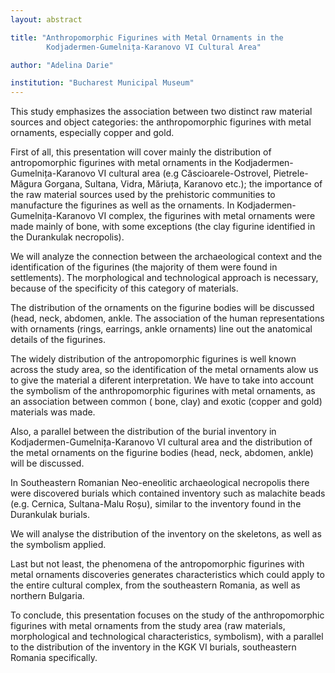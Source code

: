 ```yaml
---
layout: abstract

title: "Anthropomorphic Figurines with Metal Ornaments in the
        Kodjadermen-Gumelnița-Karanovo VI Cultural Area"

author: "Adelina Darie"

institution: "Bucharest Municipal Museum"
---
```


This study emphasizes the association between two distinct raw
material sources and object categories: the anthropomorphic figurines
with metal ornaments, especially copper and gold.

First of all, this presentation will cover mainly the distribution of
antropomorphic figurines with metal ornaments in the
Kodjadermen-Gumelnița-Karanovo VI cultural area (e.g
Căscioarele-Ostrovel, Pietrele-Măgura Gorgana, Sultana, Vidra,
Măriuța, Karanovo etc.); the importance of the raw material sources
used by the prehistoric communities to manufacture the figurines as
well as the ornaments. In Kodjadermen-Gumelnița-Karanovo VI complex,
the figurines with metal ornaments were made mainly of bone, with some
exceptions (the clay figurine identified in the Durankulak
necropolis).

We will analyze the connection between the archaeological context and
the identification of the figurines (the majority of them were found
in settlements). The morphological and technological approach is
necessary, because of the specificity of this category of materials.

The distribution of the ornaments on the figurine bodies will be
discussed (head, neck, abdomen, ankle. The association of the human
representations with ornaments (rings, earrings, ankle ornaments) line
out the anatomical details of the figurines.

The widely distribution of the antropomorphic figurines is well known
across the study area, so the identification of the metal ornaments
alow us to give the material a diferent interpretation. We have to
take into account the symbolism of the anthropomorphic figurines with
metal ornaments, as an association between common ( bone, clay) and
exotic (copper and gold) materials was made.

Also, a parallel between the distribution of the burial inventory in
Kodjadermen-Gumelnița-Karanovo VI cultural area and the distribution
of the metal ornaments on the figurine bodies (head, neck, abdomen,
ankle) will be discussed.

In Southeastern Romanian Neo-eneolitic archaeological necropolis there
were discovered burials which contained inventory such as malachite
beads (e.g. Cernica, Sultana-Malu Roșu), similar to the inventory
found in the Durankulak burials.

We will analyse the distribution of the inventory on the skeletons, as
well as the symbolism applied.

Last but not least, the phenomena of the antropomorphic figurines with
metal ornaments discoveries generates characteristics which could
apply to the entire cultural complex, from the southeastern Romania,
as well as northern Bulgaria.

To conclude, this presentation focuses on the study of the
anthropomorphic figurines with metal ornaments from the study area
(raw materials, morphological and technological characteristics,
symbolism), with a parallel to the distribution of the inventory in
the KGK VI burials, southeastern Romania specifically.
